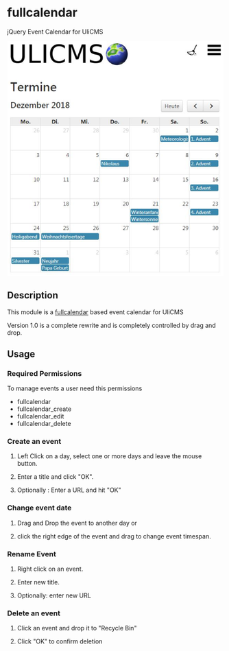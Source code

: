 # fullcalendar
jQuery Event Calendar for UliCMS

![Screenshot of fullcalender for UliCMS](https://raw.githubusercontent.com/derUli/ulicms-fullcalendar/master/screenshot.jpg)


## Description

This module is a [fullcalendar](https://fullcalendar.io/) based event calendar for UliCMS

Version 1.0 is a complete rewrite and is completely controlled by drag and drop.

## Usage

### Required Permissions

To manage events a user need this permissions

* fullcalendar
* fullcalendar_create
* fullcalendar_edit
* fullcalendar_delete

### Create an event

1. Left Click on a day, select one or more days and leave the mouse button.

2. Enter a title and click "OK".

3. Optionally : Enter a URL and hit "OK"

### Change event date

1. Drag and Drop the event to another day or

2. click the right edge of the event and drag
to change event timespan.

### Rename Event

1. Right click on an event.

2. Enter new title.

3. Optionally: enter new URL

### Delete an event

1. Click an event and drop it to "Recycle Bin"

2. Click "OK" to confirm deletion